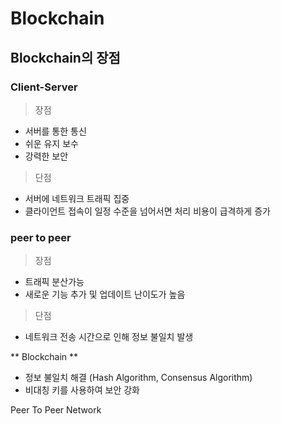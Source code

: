 
# Blockchain 

## Blockchain의 장점 

### Client-Server

> 장점
- 서버를 통한 통신
- 쉬운 유지 보수 
- 강력한 보안

> 단점
- 서버에 네트워크 트래픽 집중
- 클라이언트 접속이 일정 수준을 넘어서면 처리 비용이 급격하게 증가

### peer to peer 
> 장점
- 트래픽 분산가능
- 새로운 기능 추가 및 업데이트 난이도가 높음

> 단점
- 네트워크 전송 시간으로 인해 정보 불일치 발생

** Blockchain ** 
- 정보 불일치 해결 (Hash Algorithm, Consensus Algorithm)
- 비대칭 키를 사용하여 보안 강화




Peer To Peer Network
